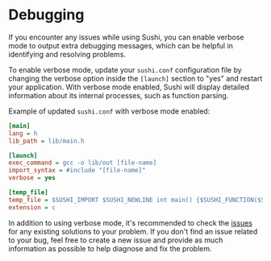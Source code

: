 # Debugging

If you encounter any issues while using Sushi, you can enable verbose mode to output extra debugging messages, which can be helpful in identifying and resolving problems.

To enable verbose mode, update your `sushi.conf` configuration file by changing the verbose option inside the `[launch]` section to "yes" and restart your application. With verbose mode enabled, Sushi will display detailed information about its internal processes, such as function parsing.

Example of updated `sushi.conf` with verbose mode enabled:

```ini
[main]
lang = h
lib_path = lib/main.h

[launch]
exec_command = gcc -o lib/out [file-name]
import_syntax = #include "[file-name]"
verbose = yes

[temp_file]
temp_file = $SUSHI_IMPORT $SUSHI_NEWLINE int main() {$SUSHI_FUNCTION($SUSHI_ARGS)$SUSHI_SEMICOLON}
extension = c
```

In addition to using verbose mode, it's recommended to check the [issues](https://github.com/dev-sushi/sushi/issues) for any existing solutions to your problem. If you don't find an issue related to your bug, feel free to create a new issue and provide as much information as possible to help diagnose and fix the problem.
